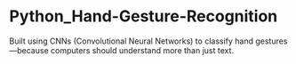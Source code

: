 # Python_Hand-Gesture-Recognition
Built using CNNs (Convolutional Neural Networks) to classify hand gestures—because computers should understand more than just text.
